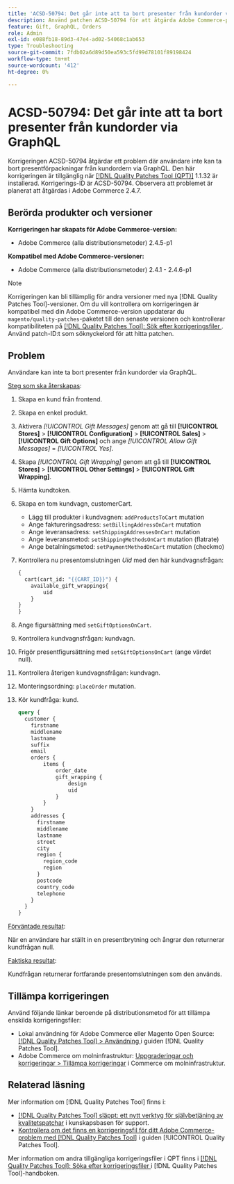 ```yaml
---
title: 'ACSD-50794: Det går inte att ta bort presenter från kundorder via GraphQL'
description: Använd patchen ACSD-50794 för att åtgärda Adobe Commerce-problemet, där användare inte kan ta bort presentförpackningarna från kundordern via GraphQL.
feature: Gift, GraphQL, Orders
role: Admin
exl-id: e088fb18-89d3-47e4-ad02-54068c1ab653
type: Troubleshooting
source-git-commit: 7fdb02a6d89d50ea593c5fd99d78101f89198424
workflow-type: tm+mt
source-wordcount: '412'
ht-degree: 0%

---
```


# ACSD-50794: Det går inte att ta bort presenter från kundorder via GraphQL

Korrigeringen ACSD-50794 åtgärdar ett problem där användare inte kan ta bort presentförpackningar från kundordern via GraphQL. Den här korrigeringen är tillgänglig när [[!DNL Quality Patches Tool (QPT)]](https://experienceleague.adobe.com/sv/docs/commerce-operations/tools/quality-patches-tool/quality-patches-tool-to-self-serve-quality-patches) 1.1.32 är installerad. Korrigerings-ID är ACSD-50794. Observera att problemet är planerat att åtgärdas i Adobe Commerce 2.4.7.

## Berörda produkter och versioner

**Korrigeringen har skapats för Adobe Commerce-version:**

* Adobe Commerce (alla distributionsmetoder) 2.4.5-p1

**Kompatibel med Adobe Commerce-versioner:**

* Adobe Commerce (alla distributionsmetoder) 2.4.1 - 2.4.6-p1

>[!NOTE]
>
>Korrigeringen kan bli tillämplig för andra versioner med nya [!DNL Quality Patches Tool]-versioner. Om du vill kontrollera om korrigeringen är kompatibel med din Adobe Commerce-version uppdaterar du `magento/quality-patches`-paketet till den senaste versionen och kontrollerar kompatibiliteten på [[!DNL Quality Patches Tool]: Sök efter korrigeringsfiler ](https://experienceleague.adobe.com/tools/commerce-quality-patches/index.html?lang=sv-SE). Använd patch-ID:t som söknyckelord för att hitta patchen.

## Problem

Användare kan inte ta bort presenter från kundorder via GraphQL.

<u>Steg som ska återskapas</u>:

1. Skapa en kund från frontend.
1. Skapa en enkel produkt.
1. Aktivera *[!UICONTROL Gift Messages]* genom att gå till **[!UICONTROL Stores]** > **[!UICONTROL Configuration]** > **[!UICONTROL Sales]** > **[!UICONTROL Gift Options]** och ange *[!UICONTROL Allow Gift Messages]* = *[!UICONTROL Yes]*.
1. Skapa *[!UICONTROL Gift Wrapping]* genom att gå till **[!UICONTROL Stores]** > **[!UICONTROL Other Settings]** > **[!UICONTROL Gift Wrapping]**.
1. Hämta kundtoken.
1. Skapa en tom kundvagn, customerCart.
   * Lägg till produkter i kundvagnen: `addProductsToCart` mutation
   * Ange faktureringsadress: `setBillingAddressOnCart` mutation
   * Ange leveransadress: `setShippingAddressesOnCart` mutation
   * Ange leveransmetod: `setShippingMethodsOnCart` mutation (flatrate)
   * Ange betalningsmetod: `setPaymentMethodOnCart` mutation (checkmo)
1. Kontrollera nu presentomslutningen *Uid* med den här kundvagnsfrågan:

   ```GraphQL
   {
     cart(cart_id: "{{CART_ID}}") {
       available_gift_wrappings{
           uid
       }
   }
   }
   ```

1. Ange figursättning med `setGiftOptionsOnCart`.
1. Kontrollera kundvagnsfrågan: kundvagn.
1. Frigör presentfigursättning med `setGiftOptionsOnCart` (ange värdet null).
1. Kontrollera återigen kundvagnsfrågan: kundvagn.
1. Monteringsordning: `placeOrder` mutation.
1. Kör kundfråga: kund.

   ```GraphQL
   query {
     customer {
       firstname
       middlename
       lastname
       suffix
       email
       orders {
           items {
               order_date
               gift_wrapping {
                   design
                   uid
               }
           }
       }
       addresses {
         firstname
         middlename
         lastname
         street
         city
         region {
           region_code
           region
         }
         postcode
         country_code
         telephone
       }
     }
   }
   ```

<u>Förväntade resultat</u>:

När en användare har ställt in en presentbrytning och ångrar den returnerar kundfrågan null.

<u>Faktiska resultat</u>:

Kundfrågan returnerar fortfarande presentomslutningen som den används.

## Tillämpa korrigeringen

Använd följande länkar beroende på distributionsmetod för att tillämpa enskilda korrigeringsfiler:

* Lokal användning för Adobe Commerce eller Magento Open Source: [[!DNL Quality Patches Tool] > Användning ](/help/tools/quality-patches-tool/usage.md) i guiden [!DNL Quality Patches Tool].
* Adobe Commerce om molninfrastruktur: [Uppgraderingar och korrigeringar > Tillämpa korrigeringar](https://experienceleague.adobe.com/docs/commerce-cloud-service/user-guide/develop/upgrade/apply-patches.html?lang=sv-SE) i Commerce om molninfrastruktur.

## Relaterad läsning

Mer information om [!DNL Quality Patches Tool] finns i:

* [[!DNL Quality Patches Tool] släppt: ett nytt verktyg för självbetjäning av kvalitetspatchar](https://experienceleague.adobe.com/sv/docs/commerce-operations/tools/quality-patches-tool/quality-patches-tool-to-self-serve-quality-patches) i kunskapsbasen för support.
* [Kontrollera om det finns en korrigeringsfil för ditt Adobe Commerce-problem med  [!DNL Quality Patches Tool]](/help/tools/quality-patches-tool/patches-available-in-qpt/check-patch-for-magento-issue-with-magento-quality-patches.md) i guiden [!UICONTROL Quality Patches Tool].


Mer information om andra tillgängliga korrigeringsfiler i QPT finns i [[!DNL Quality Patches Tool]: Söka efter korrigeringsfiler ](https://experienceleague.adobe.com/tools/commerce-quality-patches/index.html?lang=sv-SE) i [!DNL Quality Patches Tool]-handboken.

